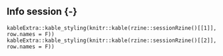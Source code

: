 ## Info session  {-}

```{r session_info, echo=FALSE}
kableExtra::kable_styling(knitr::kable(rzine::sessionRzine()[[1]], row.names = F))
kableExtra::kable_styling(knitr::kable(rzine::sessionRzine()[[2]], row.names = F))
```
